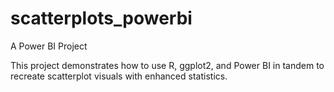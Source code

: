 # scatterplots_powerbi
A Power BI Project

This project demonstrates how to use R, ggplot2, and Power BI in tandem to recreate scatterplot visuals with enhanced statistics.
